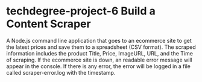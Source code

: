 # techdegree-project-6 Build a Content Scraper
A Node.js command line application that goes to an ecommerce site to get the latest prices and save them to a spreadsheet (CSV format).
The scraped information includes the product Title, Price, ImageURL, URL, and the Time of scraping.
If the ecommerce site is down, an readable error message will appear in the console.
If there is any error, the error will be logged in a file called scraper-error.log with the timestamp.
